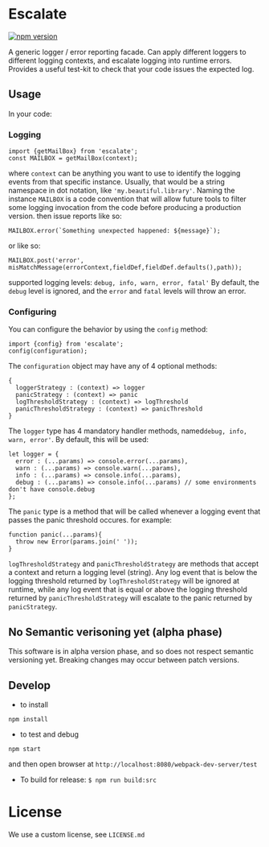 # Escalate
[![npm version](https://badge.fury.io/js/escalate.svg)](https://badge.fury.io/js/escalate)

A generic logger / error reporting facade. 
Can apply different loggers to different logging contexts, and escalate logging into runtime errors.
Provides a useful test-kit to check that your code issues the expected log.
## Usage
In your code:
### Logging
```es6
import {getMailBox} from 'escalate';
const MAILBOX = getMailBox(context);
```
where ```context``` can be anything you want to use to identify the logging events from that specific instance.
Usually, that would be a string namespace in dot notation, like ```'my.beautiful.library'```.
Naming the instance ```MAILBOX``` is a code convention that will allow future tools to filter some logging invocation from the code before producing a production version.
then issue reports like so:
```es6
MAILBOX.error(`Something unexpected happened: ${message}`);
```
or like so:
```es6
MAILBOX.post('error', misMatchMessage(errorContext,fieldDef,fieldDef.defaults(),path));
```
supported logging levels: ```debug, info, warn, error, fatal'```
By default, the ```debug``` level is ignored, and the ```error``` and ```fatal``` levels will throw an error.
### Configuring
You can configure the behavior by using the ```config``` method:
```es6
import {config} from 'escalate';
config(configuration);
```
The ```configuration``` object may have any of 4 optional methods:
```es6
{
  loggerStrategy : (context) => logger
  panicStrategy : (context) => panic
  logThresholdStrategy : (context) => logThreshold
  panicThresholdStrategy : (context) => panicThreshold
}
```
The ```logger``` type has 4 mandatory handler methods, named```debug, info, warn, error'```. By default, this will be used:
```es6
let logger = {
  error : (...params) => console.error(...params),
  warn : (...params) => console.warn(...params),
  info : (...params) => console.info(...params),
  debug : (...params) => console.info(...params) // some environments don't have console.debug
};
```
The ```panic``` type is a method that will be called whenever a logging event that passes the panic threshold occures. for example:
```es6
function panic(...params){
  throw new Error(params.join(' '));
}
```
```logThresholdStrategy``` and ```panicThresholdStrategy``` are methods that accept a context and return a logging level (string). 
Any log event that is below the logging threshold returned by ```logThresholdStrategy``` will be ignored at runtime, while any log event that is equal or above the logging threshold returned by ```panicThresholdStrategy``` will escalate to the panic returned by ```panicStrategy```.

## No Semantic verisoning yet (alpha phase)
This software is in alpha version phase, and so does not respect semantic versioning yet. Breaking changes may occur between patch versions. 
## Develop
- to install
```$
npm install
```
- to test and debug
```$
npm start
```
and then open browser at `http://localhost:8080/webpack-dev-server/test`

- To build for release:
`$ npm run build:src` 

# License
We use a custom license, see ```LICENSE.md```
